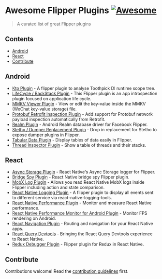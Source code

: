 # Awesome Flipper Plugins [![Awesome](https://awesome.re/badge.svg)](https://awesome.re)

> A curated list of great Flipper plugins


## Contents

- [Android](#android)
- [React](#react)
- [Contribute](#contribute)

## Android

- [Ktp Plugin](https://github.com/afaucogney/flipper-ktp) - A flipper plugin to analyse Toothpick DI runtime scope tree.
- [LifeCycle / BackStack Plugin](https://github.com/afaucogney/flipper-backstack) - This Flipper plugin is an app introspection plugin focused on application life cycle.
- [MMKV Viewer Plugin](https://github.com/ddyos/flipper-plugin-mmkv-viewer) - View or edit the key-value inside the MMKV (WeChat key-value storage) file.
- [Protobuf Retrofit Inspection Plugin](https://github.com/hbmartin/protobuf_java_to_protobufjs) - Add support for Protobuf network payload inspection automatically from Retrofit.
- [Realm Plugin](https://github.com/kamgurgul/Flipper-Realm) - Android Realm database driver for Facebook Flipper.
- [Stetho / Dumper Replacement Plugin](https://github.com/hbmartin/flipper-plugin-stetho) - Drop in replacement for Stetho to expose dumper plugins in Flipper.
- [Tabular Data Plugin](https://github.com/hbmartin/flipper-plugin-tabular) - Display tables of data easily in Flipper.
- [Thread Inspector Plugin](https://github.com/s1rius/android-thread-inspector) - Show a table of threads and their stacks.

## React

- [Async Storage Plugin](https://github.com/Fausto95/rn-async-storage-flipper) - React Native's Async Storage logger for Flipper.
- [Bridge Spy Plugin](https://github.com/sylvanaar/flipper-plugin-bridgespy) - React Native bridge spy Flipper plugin.
- [MobX Log Plugin](https://github.com/khorark/mobx-flipper) - Allows you read React Native MobX logs inside Flipper including action and state comparison.
- [React Native Logging Plugin](https://github.com/imranMnts/flipper-plugin-react-native-logging-tools) - A flipper plugin to display all events sent to different service via react-native-logging-tools.
- [React Native Performance Plugin](https://github.com/oblador/react-native-performance) - Monitor and measure React Native performance.
- [React Native Performance Monitor for Android Plugin](https://github.com/bamlab/react-native-performance) - Monitor FPS rendering on Android.
- [React Navigation Plugin](https://github.com/react-navigation/react-navigation) - Routing and navigation for your React Native apps.
- [React Query Devtools](https://github.com/bgaleotti/react-query-native-devtools) - Bringing the React Query Devtools experience to React Native.
- [Redux Debugger Plugin](https://github.com/jk-gan/flipper-plugin-redux-debugger) - Flipper plugin for Redux in React Native.


## Contribute

Contributions welcome! Read the [contribution guidelines](contributing.md) first.
